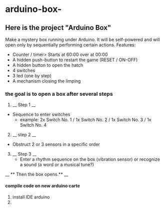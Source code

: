 # arduino-box-

## Here is the project "Arduino Box"


Make a mystery box running under Arduino. It will be self-powered and will open only by sequentially performing certain actions.
Features:
- Counter / timer> Starts at 60:00 over at 00:00
- A hidden push-button to restart the game (RESET / ON-OFF)
- A hidden button to open the hatch
- 4 switches
- 3 led (one by step)
- A mechanism closing the limping


### the goal is to open a box after several steps

1. __ Step 1 __
  * Sequence to enter switches
      - example: 2x Switch No. 1 / 1x Switch No. 2 / 1x Switch No. 3 / 1x Switch No. 4

2. __ step 2 __
  * Obstruct 2 or 3 sensors in a specific order

3. __ Step 3 __
    * Enter a rhythm sequence on the box (vibration sensor) or recognize a sound (a word or a musical tune?)

__ ** Then the box opens.** __

#### compile code on new arduino carte
  1. install IDE arduino
  2. 

